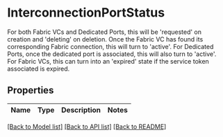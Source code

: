 # InterconnectionPortStatus

For both Fabric VCs and Dedicated Ports, this will be 'requested' on creation and 'deleting' on deletion. Once the Fabric VC has found its corresponding Fabric connection, this will turn to 'active'. For Dedicated Ports, once the dedicated port is associated, this will also turn to 'active'. For Fabric VCs, this can turn into an 'expired' state if the service token associated is expired.

## Properties

Name | Type | Description | Notes
------------ | ------------- | ------------- | -------------

[[Back to Model list]](../README.md#documentation-for-models) [[Back to API list]](../README.md#documentation-for-api-endpoints) [[Back to README]](../README.md)


